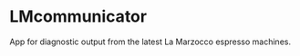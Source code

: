 LMcommunicator
==============

App for diagnostic output from the latest La Marzocco espresso machines.